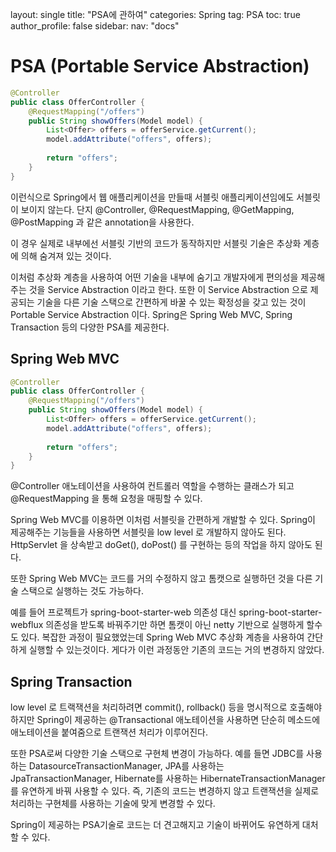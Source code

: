 layout: single
title:  "PSA에 관하여"
categories: Spring
tag: PSA
toc: true
author_profile: false
sidebar:
    nav: "docs"



# PSA (Portable Service Abstraction)

```java
@Controller
public class OfferController {
	@RequestMapping("/offers")
	public String showOffers(Model model) {
		List<Offer> offers = offerService.getCurrent();
		model.addAttribute("offers", offers);
		
		return "offers";		
	}
}
```

이런식으로 Spring에서 웹 애플리케이션을 만들때 서블릿 애플리케이션임에도 서블릿이 보이지 않는다. 단지 @Controller, @RequestMapping, @GetMapping, @PostMapping 과 같은 annotation을 사용한다.

이 경우 실제로 내부에선 서블릿 기반의 코드가 동작하지만 서블릿 기술은 추상화 계층에 의해 숨겨져 있는 것이다.

이처럼 추상화 계층을 사용하여 어떤 기술을 내부에 숨기고 개발자에게 편의성을 제공해주는 것을 Service Abstraction 이라고 한다. 또한 이 Service Abstraction 으로 제공되는 기술을 다른 기술 스택으로 간편하게 바꿀 수 있는 확정성을 갖고 있는 것이 Portable Service Abstraction 이다. Spring은 Spring Web MVC, Spring Transaction 등의 다양한 PSA를 제공한다.



## Spring Web MVC

```java
@Controller
public class OfferController {
	@RequestMapping("/offers")
	public String showOffers(Model model) {
		List<Offer> offers = offerService.getCurrent();
		model.addAttribute("offers", offers);
		
		return "offers";		
	}
}
```

@Controller 애노테이션을 사용하여 컨트롤러 역할을 수행하는 클래스가 되고 @RequestMapping 을 통해 요청을 매핑할 수 있다.

Spring Web MVC를 이용하면 이처럼 서블릿을 간편하게 개발할 수 있다. Spring이 제공해주는 기능들을 사용하면 서블릿을 low level 로 개발하지 않아도 된다. HttpServlet 을 상속받고 doGet(), doPost() 를 구현하는 등의 작업을 하지 않아도 된다.

또한 Spring Web MVC는 코드를 거의 수정하지 않고 톰캣으로 실행하던 것을 다른 기술 스택으로 실행하는 것도 가능하다.

예를 들어 프로젝트가 spring-boot-starter-web 의존성 대신 spring-boot-starter-webflux 의존성을 받도록 바꿔주기만 하면 톰캣이 아닌 netty 기반으로 실행하게 할수도 있다. 복잡한 과정이 필요했었는데 Spring Web MVC 추상화 계층을 사용하여 간단하게 실행할 수 있는것이다. 게다가 이런 과정동안 기존의 코드는 거의 변경하지 않았다.



## Spring Transaction

low level 로 트랙잭션을 처리하려면 commit(), rollback() 등을 명시적으로 호출해야하지만 Spring이 제공하는 @Transactional 애노테이션을 사용하면 단순히 메소드에 애노테이션을 붙여줌으로 트랜잭션 처리가 이루어진다.

또한 PSA로써 다양한 기술 스택으로 구현체 변경이 가능하다. 예를 들면 JDBC를 사용하는 DatasourceTransactionManager, JPA를 사용하는 JpaTransactionManager, Hibernate를 사용하는 HibernateTransactionManager를 유연하게 바꿔 사용할 수 있다. 즉, 기존의 코드는 변경하지 않고 트랜잭션을 실제로 처리하는 구현체를 사용하는 기술에 맞게 변경할 수 있다.

Spring이 제공하는 PSA기술로 코드는 더 견고해지고 기술이 바뀌어도 유연하게 대처할 수 있다.